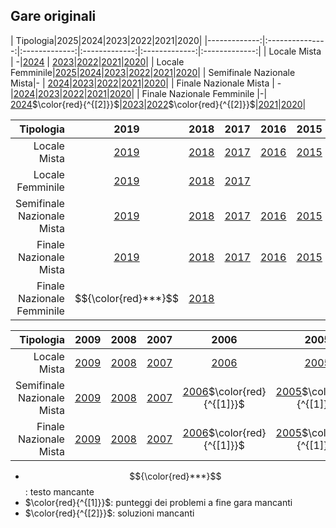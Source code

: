 ## Gare originali
| Tipologia|2025|2024|2023|2022|2021|2020|
|-------------:|:---------------:|:-------------:|:-------------:|:-------------:|:-------------:|
| Locale Mista | -|[2024](https://zetornio.github.io/?t=Locale&st=Mista&a=2024) | [2023](https://zetornio.github.io/?t=Locale&st=Mista&a=2024)|[2022](https://zetornio.github.io/?t=Locale&st=Mista&a=2022)|[2021](https://zetornio.github.io/?t=Locale&st=Mista&a=2021)|[2020](https://zetornio.github.io/?t=Locale&st=Mista&a=2020)|
| Locale Femminile|[2025](https://zetornio.github.io/?t=Locale&st=Femminile&a=2025)|[2024](https://zetornio.github.io/?t=Locale&st=Femminile&a=2024)|[2023](https://zetornio.github.io/?t=Locale&st=Femminile&a=2023)|[2022](https://zetornio.github.io/?t=Locale&st=Femminile&a=2022)|[2021](https://zetornio.github.io/?t=Locale&st=Femminile&a=2021)|[2020](https://zetornio.github.io/?t=Locale&st=Femminile&a=2020)|
| Semifinale Nazionale Mista|- | [2024](https://zetornio.github.io/?t=Nazionale&st=Semifinale%20Mista&a=2024)|[2023](https://zetornio.github.io/?t=Nazionale&st=Semifinale%20Mista&a=2023)|[2022](https://zetornio.github.io/?t=Nazionale&st=Semifinale%20Mista&a=2022)|[2021](https://zetornio.github.io/?t=Nazionale&st=Semifinale%20Mista&a=2021)|[2020](https://zetornio.github.io/?t=Nazionale&st=Semifinale%20Mista&a=2020)|
| Finale Nazionale Mista | -|[2024](https://zetornio.github.io/?t=Nazionale&st=Finale%20Mista&a=2024)|[2023](https://zetornio.github.io/?t=Nazionale&st=Finale%20Mista&a=2023)|[2022](https://zetornio.github.io/?t=Nazionale&st=Finale%20Mista&a=2022)|[2021](https://zetornio.github.io/?t=Nazionale&st=Finale%20Mista&a=2021)|[2020](https://zetornio.github.io/?t=Nazionale&st=Finale%20Mista&a=2020)|
| Finale Nazionale Femminile |-| [2024](https://zetornio.github.io/?t=Nazionale&st=Finale%20Femminile&a=2024)$\color{red}{^{[2]}}$|[2023](https://zetornio.github.io/?t=Nazionale&st=Finale%20Femminile&a=2023)|[2022](https://zetornio.github.io/?t=Nazionale&st=Finale%20Femminile&a=2022)$\color{red}{^{[2]}}$|[2021](https://zetornio.github.io/?t=Nazionale&st=Finale%20Femminile&a=2021)|[2020](https://zetornio.github.io/?t=Nazionale&st=Finale%20Femminile&a=2020)|

| Tipologia|2019|2018|2017|2016|2015|2014|2013|2012|2011|2010|
|-------------:|:--:|:--:|:--:|:--:|:--:|:--:|:--:|:--:|:--:|:--:|
|Locale Mista| [2019](https://zetornio.github.io/?t=Locale&st=Mista&a=2019)|[2018](https://zetornio.github.io/?t=Locale&st=Mista&a=2018)|[2017](https://zetornio.github.io/?t=Locale&st=Mista&a=2017)|[2016](https://zetornio.github.io/?t=Locale&st=Mista&a=2016)|[2015](https://zetornio.github.io/?t=Locale&st=Mista&a=2015)|[2014](https://zetornio.github.io/?t=Locale&st=Mista&a=2014)|[2013](https://zetornio.github.io/?t=Locale&st=Mista&a=2013)|[2012](https://zetornio.github.io/?t=Locale&st=Mista&a=2012)|[2011](https://zetornio.github.io/?t=Locale&st=Mista&a=2011)|[2010](https://zetornio.github.io/?t=Locale&st=Mista&a=2010)|
|Locale Femminile|[2019](https://zetornio.github.io/?t=Locale&st=Femminile&a=2019)|[2018](https://zetornio.github.io/?t=Locale&st=Femminile&a=2018)|[2017](https://zetornio.github.io/?t=Locale&st=Femminile&a=2017)|
|Semifinale Nazionale Mista|[2019](https://zetornio.github.io/?t=Nazionale&st=Semifinale%20Mista&a=2019)|[2018](https://zetornio.github.io/?t=Nazionale&st=Semifinale%20Mista&a=2018)|[2017](https://zetornio.github.io/?t=Nazionale&st=Semifinale%20Mista&a=2017)|[2016](https://zetornio.github.io/?t=Nazionale&st=Semifinale%20Mista&a=2016)|[2015](https://zetornio.github.io/?t=Nazionale&st=Semifinale%20Mista&a=2015)|[2014](https://zetornio.github.io/?t=Nazionale&st=Semifinale%20Mista&a=2014)|[2013](https://zetornio.github.io/?t=Nazionale&st=Semifinale%20Mista&a=2013)|[2012](https://zetornio.github.io/?t=Nazionale&st=Semifinale%20Mista&a=2012)|[2011](https://zetornio.github.io/?t=Nazionale&st=Semifinale%20Mista&a=2011)$\color{red}{^{[1]}}$|[2010](https://zetornio.github.io/?t=Nazionale&st=Semifinale%20Mista&a=2010)|
|Finale Nazionale Mista|[2019](https://zetornio.github.io/?t=Nazionale&st=Finale%20Mista&a=2019)|[2018](https://zetornio.github.io/?t=Nazionale&st=Finale%20Mista&a=2018)|[2017](https://zetornio.github.io/?t=Nazionale&st=Finale%20Mista&a=2017)|[2016](https://zetornio.github.io/?t=Nazionale&st=Finale%20Mista&a=2016)|[2015](https://zetornio.github.io/?t=Nazionale&st=Finale%20Mista&a=2015)|[2014](https://zetornio.github.io/?t=Nazionale&st=Finale%20Mista&a=2014)|[2013](https://zetornio.github.io/?t=Nazionale&st=Finale%20Mista&a=2013)|[2012](https://zetornio.github.io/?t=Nazionale&st=Finale%20Mista&a=2012)|[2011](https://zetornio.github.io/?t=Nazionale&st=Finale%20Mista&a=2011)$\color{red}{^{[1]}}$|[2010](https://zetornio.github.io/?t=Nazionale&st=Finale%20Mista&a=2010)|
|Finale Nazionale Femminile|$${\color{red}***}$$|[2018](https://zetornio.github.io/?t=Nazionale&st=Finale%20Femminile&a=2018)|

| Tipologia|2009|2008|2007|2006|2005|2004|2003|2002|2001|2000|
|-------------:|:------:|:------:|:------:|:------:|:------:|:------:|:------:|:------:|:------:|:------:|
|Locale Mista|[2009](https://zetornio.github.io/?t=Locale&st=Mista&a=2009)|[2008](https://zetornio.github.io/?t=Locale&st=Mista&a=2018)|[2007](https://zetornio.github.io/?t=Locale&st=Mista&a=2007)|[2006](https://zetornio.github.io/?t=Locale&st=Mista&a=2006)|[2005](https://zetornio.github.io/?t=Locale&st=Mista&a=2005)|[2004](https://zetornio.github.io/?t=Locale&st=Mista&a=2004)$\color{red}{^{[1]}}$|[2003](https://zetornio.github.io/?t=Locale&st=Mista&a=2003)$\color{red}{^{[1]}}$|[2002](https://zetornio.github.io/?t=Locale&st=Mista&a=2002)$\color{red}{^{[1]}}$|
|Semifinale Nazionale Mista|[2009](https://zetornio.github.io/?t=Nazionale&st=Semifinale%20Mista&a=2009)|[2008](https://zetornio.github.io/?t=Nazionale&st=Semifinale%20Mista&a=2008)|[2007](https://zetornio.github.io/?t=Nazionale&st=Semifinale%20Mista&a=2007)|[2006](https://zetornio.github.io/?t=Nazionale&st=Semifinale%20Mista&a=2006)$\color{red}{^{[1]}}$|[2005](https://zetornio.github.io/?t=Nazionale&st=Semifinale%20Mista&a=2005)$\color{red}{^{[1]}}$|
|Finale Nazionale Mista|[2009](https://zetornio.github.io/?t=Nazionale&st=Finale%20Mista&a=2010)|[2008](https://zetornio.github.io/?t=Nazionale&st=Finale%20Mista&a=2008)|[2007](https://zetornio.github.io/?t=Nazionale&st=Finale%20Mista&a=2007)|[2006](https://zetornio.github.io/?t=Nazionale&st=Finale%20Mista&a=2006)$\color{red}{^{[1]}}$|[2005](https://zetornio.github.io/?t=Nazionale&st=Finale%20Mista&a=2005)$\color{red}{^{[1]}}$|[2004](https://zetornio.github.io/?t=Nazionale&st=Finale%20Mista&a=2004)|[2003](https://zetornio.github.io/?t=Nazionale&st=Finale%20Mista&a=2003)|[2002](https://zetornio.github.io/?t=Nazionale&st=Finale%20Mista&a=2002)|[2001](https://zetornio.github.io/?t=Nazionale&st=Finale%20Mista&a=2001)|[2000](https://zetornio.github.io/?t=Nazionale&st=Finale%20Mista&a=2000)|

+ $${\color{red}***}$$: testo mancante
+ $\color{red}{^{[1]}}$: punteggi dei problemi a fine gara mancanti 
+ $\color{red}{^{[2]}}$: soluzioni mancanti